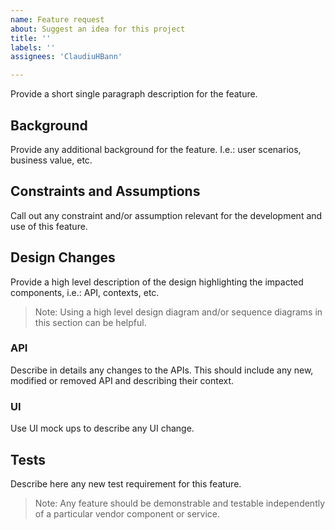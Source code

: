 ```yaml
---
name: Feature request
about: Suggest an idea for this project
title: ''
labels: ''
assignees: 'ClaudiuHBann'

---
```


Provide a short single paragraph description for the feature. 

## Background
Provide any additional background for the feature. I.e.: user scenarios, business value, etc.

## Constraints and Assumptions
Call out any constraint and/or assumption relevant for the development and use of this feature. 

## Design Changes
Provide a high level description of the design highlighting the impacted components, i.e.: API, contexts, etc. 
> Note: Using a high level design diagram and/or sequence diagrams in this section can be helpful.

### API 
Describe in details any changes to the APIs. This should include any new, modified or removed API and describing their context.

### UI
Use UI mock ups to describe any UI change.

## Tests
Describe here any new test requirement for this feature.
> Note: Any feature should be demonstrable and testable independently of a particular vendor component or service. 
